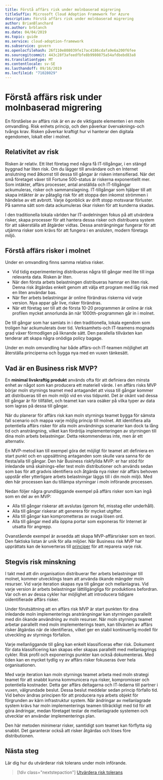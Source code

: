 ```yaml
---
title: Förstå affärs risk under molnbaserad migrering
titleSuffix: Microsoft Cloud Adoption Framework for Azure
description: Förstå affärs risk under molnbaserad migrering
author: BrianBlanchard
ms.author: brblanch
ms.date: 04/04/2019
ms.topic: guide
ms.service: cloud-adoption-framework
ms.subservice: govern
ms.openlocfilehash: 26f110e808039fe17ac4186cdafa9e6a200f6fee
ms.sourcegitcommit: 443c28f3afeedfbfe8b9980875a54afdbebd83a8
ms.translationtype: MT
ms.contentlocale: sv-SE
ms.lasthandoff: 09/16/2019
ms.locfileid: "71028029"
---
```

<!-- markdownlint-disable MD026 -->

# <a name="understand-business-risk-during-cloud-migration"></a>Förstå affärs risk under molnbaserad migrering

En förståelse av affärs risk är en av de viktigaste elementen i en moln omvandling. Risk enhets princip, och den påverkar övervaknings-och tvångs krav. Risken påverkar kraftigt hur vi hanterar den digitala egendomen, lokalt eller i molnet.

<!-- markdownlint-enable MD026 -->

## <a name="relativity-of-risk"></a>Relativitet av risk

Risken är relativ. Ett litet företag med några få IT-tillgångar, i en stängd byggnad har liten risk. Om du lägger till användare och en Internet anslutning med åtkomst till dessa till gångar är risken intensifierad. När det små företaget växer till Fortune 500-status är riskerna exponentiellt mer. Som intäkter, affärs processer, antal anställda och IT-tillgångar ackumuleras, risker och sammanslagning. IT-tillgångar som hjälper till att skapa intäkter är av påtaglig risk för att stoppa den inkomst strömmen i händelse av ett avbrott. Varje ögonblick av drift stopp motsvarar förluster. På samma sätt som data ackumuleras ökar risken för att kunderna skadas.

I den traditionella lokala världen har IT-avdelningen fokus på att utvärdera risker, skapa processer för att hantera dessa risker och distribuera system för att säkerställa att åtgärder vidtas. Dessa ansträngningar fungerar för att utjämna risker som krävs för att fungera i en ansluten, modern företags miljö.

## <a name="understand-business-risks-in-the-cloud"></a>Förstå affärs risker i molnet

Under en omvandling finns samma relativa risker.

- Vid tidig experimentering distribueras några till gångar med lite till inga relevanta data. Risken är liten.
- När den första arbets belastningen distribueras hamnar en liten risk. Denna risk åtgärdas enkelt genom att välja ett program med låg risk med en liten användar bas.
- När fler arbets belastningar är online förändras riskerna vid varje version. Nya appar går live, risker förändras.
- När ett företag ser till att de första 10-20 programmen är online är risk profilen mycket annorlunda än när 1000th-programmen går in i molnet.

De till gångar som har samlats in i den traditionella, lokala egendom som troligen har ackumulerats över tid. Verksamhets-och IT-teamens mognads grad växer förmodligen på liknande sätt. Den parallella tillväxten kan tenderar att skapa några onödiga policy bagage.

Under en moln omvandling har både affärs-och IT-teamen möjlighet att återställa principerna och bygga nya med en vuxen tänkesätt.

<!-- markdownlint-disable MD026 -->

## <a name="what-is-a-business-risk-mvp"></a>Vad är en Business risk MVP?

En **minimal livskraftig produkt** används ofta för att definiera den minsta enhet av något som kan producera ett materiell värde. I en affärs risks MVP börjar moln styrnings teamet med antagandet att vissa till gångar kommer att distribueras till en moln miljö vid en viss tidpunkt. Det är okänt vad dessa till gångar är för tillfället, och teamet kan vara osäker på vilka typer av data som lagras på dessa till gångar.

När du planerar för affärs risk kan moln styrnings teamet bygga för sämsta fall scenario och mappa varje möjlig princip till molnet. Att identifiera alla potentiella affärs risker för alla moln användnings scenarier kan dock ta lång tid och ansträngning, vilket kan fördröja implementeringen av styrningen till dina moln arbets belastningar. Detta rekommenderas inte, men är ett alternativ.

En MVP-metod kan till exempel göra det möjligt för teamet att definiera en start punkt och en uppsättning antaganden som skulle vara sanna för de flesta/alla till gångar. Den här Business riskfyllda MVP: er har stöd för inledande små skalnings-eller test moln distributioner och används sedan som bas för att gradvis identifiera och åtgärda nya risker när affärs behoven uppstår eller ytterligare arbets belastningar läggs till i din moln miljö. Med den här processen kan du tillämpa styrningar i moln införande processen.

Nedan följer några grundläggande exempel på affärs risker som kan ingå som en del av en MVP:

- Alla till gångar riskerar att avslutas (genom fel, misstag eller underhåll).
- Alla till gångar riskerar att generera för mycket utgifter.
- Alla till gångar kan komprometteras av svaga lösen ord.
- Alla till gångar med alla öppna portar som exponeras för Internet är utsatta för angrepp.

Ovanstående exempel är avsedda att skapa MVP-affärsrisker som en teori. Den faktiska listan är unik för alla miljöer.
När Business risk MVP har upprättats kan de konverteras till [principer](./index.md) för att reparera varje risk.

<!-- markdownlint-enable MD026 -->

## <a name="incremental-risk-mitigation"></a>Stegvis risk minskning

I takt med att din organisation distribuerar fler arbets belastningar till molnet, kommer utvecklings team att använda ökande mängder moln resurser. Vid varje iteration skapas nya till gångar och mellanlagras. Vid varje version är arbets belastningar lättillgängliga för produktions befordran. Var och en av dessa cykler har möjlighet att introducera tidigare oidentifierade affärs risker.

Under förutsättning att en affärs risk MVP är start punkten för dina inledande moln implementerings ansträngningar kan styrningen parallellt med din ökande användning av moln resurser. När moln styrnings teamet arbetar parallellt med moln implementerings team, kan tillväxten av affärs risker åtgärdas när de identifieras, vilket ger en stabil kontinuerlig modell för utveckling av styrnings förfallon.

Varje mellanliggande till gång kan enkelt klassificeras efter risk. Dokument för data klassificering kan skapas eller skapas parallellt med mellanlagrings cykler. Risk profil och exponerings punkter kan också dokumenteras. Med tiden kan en mycket tydlig vy av affärs risker fokuseras över hela organisationen.

Med varje iteration kan moln styrnings teamet arbeta med moln strategi teamet för att snabbt kunna kommunicera nya risker, kompromisser och potentiella kostnader. Detta ger affärs deltagarna och IT-ledarna till partner i vuxen, välgrundade beslut. Dessa beslut meddelar sedan princip förfallo tid. Vid behov ändras principen för att producera nya arbets objekt för förgrunden av kärn infrastruktur system. När ändringar av mellanlagrade system krävs har moln implementerings teamen tillräckligt med tid för att göra ändringar, medan företaget testar de mellanlagrade systemen och utvecklar en användar implementerings plan.

Den här metoden minimerar risker, samtidigt som teamet kan förflytta sig snabbt. Det garanterar också att risker åtgärdas och löses före distributionen.

## <a name="next-steps"></a>Nästa steg

Lär dig hur du utvärderar risk tolerans under moln införande.

> [!div class="nextstepaction"]
> [Utvärdera risk tolerans](./risk-tolerance.md)
